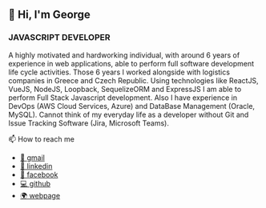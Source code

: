 ## 👋 Hi, I'm George
### JAVASCRIPT DEVELOPER
A highly motivated and hardworking individual, with around 6 years of experience in web applications, able to perform full software development life cycle activities. Those 6 years I worked alongside with logistics companies in Greece and Czech Republic. Using technologies like ReactJS, VueJS, NodeJS, Loopback, SequelizeORM and ExpressJS I am able to perform Full Stack Javascript development. Also I have experience in DevOps (AWS Cloud Services, Azure) and DataBase Management (Oracle, MySQL). Cannot think of my everyday life as a developer without Git and Issue Tracking Software (Jira, Microsoft Teams).

📫 How to reach me
 * [📧 gmail](mailto:gpanagiotinos@gmail.com)
 * [👷 linkedin](https://www.linkedin.com/gpanagiotinos)
 * [📘 facebook](https://www.facebook.com/panagiotinos)
 * [💻 github](https://github.com/gpanagiotinos)
 * [🌍 webpage](https://code.panagiotinos.com/)
